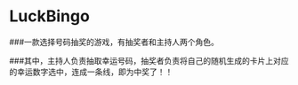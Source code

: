 # LuckBingo

###一款选择号码抽奖的游戏，有抽奖者和主持人两个角色。

###其中，主持人负责抽取幸运号码，抽奖者负责将自己的随机生成的卡片上对应的幸运数字选中，连成一条线，即为中奖了！！

